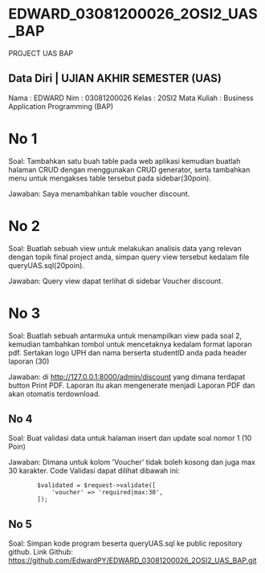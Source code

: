 # EDWARD_03081200026_2OSI2_UAS_BAP
 PROJECT UAS BAP


## Data Diri | UJIAN AKHIR SEMESTER (UAS)
Nama        : EDWARD
Nim         : 03081200026
Kelas       : 20SI2
Mata Kuliah : Business Application Programming (BAP)

# No 1
Soal:
Tambahkan satu buah table pada web aplikasi kemudian buatlah halaman CRUD dengan menggunakan CRUD generator, serta tambahkan menu untuk mengakses table tersebut pada sidebar(30poin).

Jawaban:
Saya menambahkan table voucher discount. 

# No 2
Soal:
Buatlah sebuah view untuk melakukan analisis data yang relevan dengan topik final project anda, simpan query view tersebut kedalam file queryUAS.sql(20poin).

Jawaban:
Query view dapat terlihat di sidebar Voucher discount.

# No 3
Soal: 
Buatlah sebuah antarmuka untuk menampilkan view pada soal 2, kemudian tambahkan tombol untuk mencetaknya kedalam format laporan pdf. Sertakan logo UPH dan nama berserta studentID anda pada header laporan (30)

Jawaban:
di http://127.0.0.1:8000/admin/discount yang dimana terdapat button Print PDF. Laporan itu akan mengenerate menjadi Laporan PDF dan akan otomatis terdownload.


## No 4
Soal:
Buat validasi data untuk halaman insert dan update soal nomor 1 (10 Poin)

Jawaban:
Dimana untuk kolom 'Voucher' tidak boleh kosong dan juga max 30 karakter.
Code Validasi dapat dilihat dibawah ini:

            $validated = $request->validate([
                'voucher' => 'required|max:30',
            ]);

## No 5
Soal: Simpan kode program beserta queryUAS.sql ke public repository github.
Link Github: 
https://github.com/EdwardPY/EDWARD_03081200026_2OSI2_UAS_BAP.git